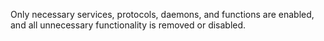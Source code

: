 Only necessary services, protocols, daemons, and functions are enabled, and all unnecessary functionality is removed or disabled.